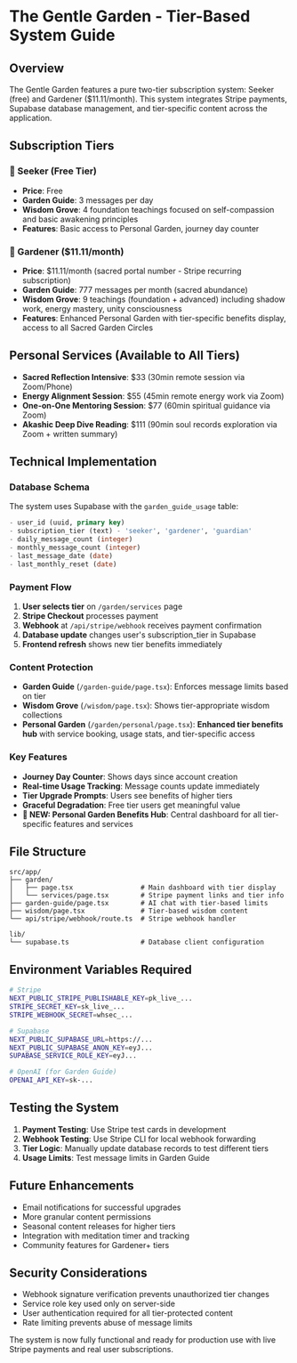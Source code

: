 # The Gentle Garden - Tier-Based System Guide

## Overview
The Gentle Garden features a pure two-tier subscription system: Seeker (free) and Gardener ($11.11/month). This system integrates Stripe payments, Supabase database management, and tier-specific content across the application.

## Subscription Tiers

### 🌱 Seeker (Free Tier)
- **Price**: Free
- **Garden Guide**: 3 messages per day
- **Wisdom Grove**: 4 foundation teachings focused on self-compassion and basic awakening principles
- **Features**: Basic access to Personal Garden, journey day counter

### 🌿 Gardener ($11.11/month)
- **Price**: $11.11/month (sacred portal number - Stripe recurring subscription)
- **Garden Guide**: 777 messages per month (sacred abundance)
- **Wisdom Grove**: 9 teachings (foundation + advanced) including shadow work, energy mastery, unity consciousness
- **Features**: Enhanced Personal Garden with tier-specific benefits display, access to all Sacred Garden Circles

## Personal Services (Available to All Tiers)
- **Sacred Reflection Intensive**: $33 (30min remote session via Zoom/Phone)
- **Energy Alignment Session**: $55 (45min remote energy work via Zoom)
- **One-on-One Mentoring Session**: $77 (60min spiritual guidance via Zoom)
- **Akashic Deep Dive Reading**: $111 (90min soul records exploration via Zoom + written summary)

## Technical Implementation

### Database Schema
The system uses Supabase with the `garden_guide_usage` table:
```sql
- user_id (uuid, primary key)
- subscription_tier (text) - 'seeker', 'gardener', 'guardian'
- daily_message_count (integer)
- monthly_message_count (integer)
- last_message_date (date)
- last_monthly_reset (date)
```

### Payment Flow
1. **User selects tier** on `/garden/services` page
2. **Stripe Checkout** processes payment
3. **Webhook** at `/api/stripe/webhook` receives payment confirmation
4. **Database update** changes user's subscription_tier in Supabase
5. **Frontend refresh** shows new tier benefits immediately

### Content Protection
- **Garden Guide** (`/garden-guide/page.tsx`): Enforces message limits based on tier
- **Wisdom Grove** (`/wisdom/page.tsx`): Shows tier-appropriate wisdom collections
- **Personal Garden** (`/garden/personal/page.tsx`): **Enhanced tier benefits hub** with service booking, usage stats, and tier-specific access

### Key Features
- **Journey Day Counter**: Shows days since account creation
- **Real-time Usage Tracking**: Message counts update immediately
- **Tier Upgrade Prompts**: Users see benefits of higher tiers
- **Graceful Degradation**: Free tier users get meaningful value
- **🌟 NEW: Personal Garden Benefits Hub**: Central dashboard for all tier-specific features and services

## File Structure
```
src/app/
├── garden/
│   ├── page.tsx                 # Main dashboard with tier display
│   └── services/page.tsx        # Stripe payment links and tier info
├── garden-guide/page.tsx        # AI chat with tier-based limits
├── wisdom/page.tsx              # Tier-based wisdom content
└── api/stripe/webhook/route.ts  # Stripe webhook handler

lib/
└── supabase.ts                  # Database client configuration
```

## Environment Variables Required
```bash
# Stripe
NEXT_PUBLIC_STRIPE_PUBLISHABLE_KEY=pk_live_...
STRIPE_SECRET_KEY=sk_live_...
STRIPE_WEBHOOK_SECRET=whsec_...

# Supabase
NEXT_PUBLIC_SUPABASE_URL=https://...
NEXT_PUBLIC_SUPABASE_ANON_KEY=eyJ...
SUPABASE_SERVICE_ROLE_KEY=eyJ...

# OpenAI (for Garden Guide)
OPENAI_API_KEY=sk-...
```

## Testing the System
1. **Payment Testing**: Use Stripe test cards in development
2. **Webhook Testing**: Use Stripe CLI for local webhook forwarding
3. **Tier Logic**: Manually update database records to test different tiers
4. **Usage Limits**: Test message limits in Garden Guide

## Future Enhancements
- Email notifications for successful upgrades
- More granular content permissions
- Seasonal content releases for higher tiers
- Integration with meditation timer and tracking
- Community features for Gardener+ tiers

## Security Considerations
- Webhook signature verification prevents unauthorized tier changes
- Service role key used only on server-side
- User authentication required for all tier-protected content
- Rate limiting prevents abuse of message limits

The system is now fully functional and ready for production use with live Stripe payments and real user subscriptions.
